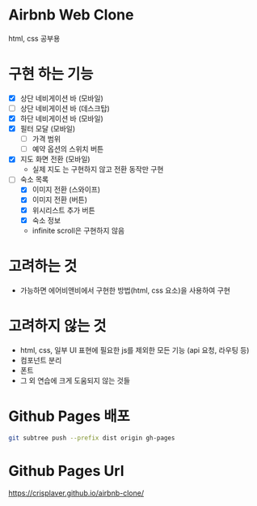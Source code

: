 # Airbnb Web Clone
html, css 공부용

# 구현 하는 기능
- [x] 상단 네비게이션 바 (모바일)
- [ ] 상단 네비게이션 바 (데스크탑)
- [x] 하단 네비게이션 바 (모바일)
- [x] 필터 모달 (모바일)
    - [ ] 가격 범위
    - [ ] 예약 옵션의 스위치 버튼
- [x] 지도 화면 전환 (모바일)
    - 실제 지도 는 구현하지 않고 전환 동작만 구현
- [ ] 숙소 목록
    - [x] 이미지 전환 (스와이프)
    - [x] 이미지 전환 (버튼)
    - [x] 위시리스트 추가 버튼
    - [x] 숙소 정보
    - infinite scroll은 구현하지 않음

# 고려하는 것
- 가능하면 에어비앤비에서 구현한 방법(html, css 요소)을 사용하여 구현

# 고려하지 않는 것
- html, css, 일부 UI 표현에 필요한 js를 제외한 모든 기능 (api 요청, 라우팅 등)
- 컴포넌트 분리
- 폰트
- 그 외 연습에 크게 도움되지 않는 것들

# Github Pages 배포
```bash
git subtree push --prefix dist origin gh-pages
```

# Github Pages Url
https://crisplaver.github.io/airbnb-clone/